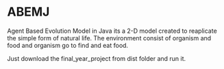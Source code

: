 
# ABEMJ

Agent Based Evolution Model in Java
its a 2-D model created to reaplicate the simple form of natural life.
The environment consist of organism and food and organism go to find and eat food.

Just download the final_year_project from dist folder and run it.
